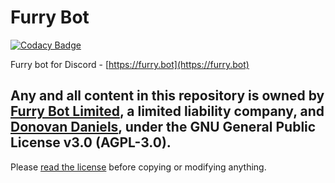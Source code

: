 # Furry Bot

[![Codacy Badge](https://api.codacy.com/project/badge/Grade/7598c95fa89749ff91ed06cee100feb5)](https://app.codacy.com/app/DonovanDMC/FurryBot?utm_source=github.com&utm_medium=referral&utm_content=FurryBotCo/FurryBot&utm_campaign=Badge_Grade_Dashboard)

Furry bot for Discord - [https://furry.bot](https://furry.bot)

## Any and all content in this repository is owned by [Furry Bot Limited](https://beta.companieshouse.gov.uk/company/11505151), a limited liability company, and [Donovan Daniels](https://furry.cool), under the GNU General Public License v3.0 (AGPL-3.0).

Please [read the license](https://opensource.org/licenses/AGPL-3.0) before copying or modifying anything.
